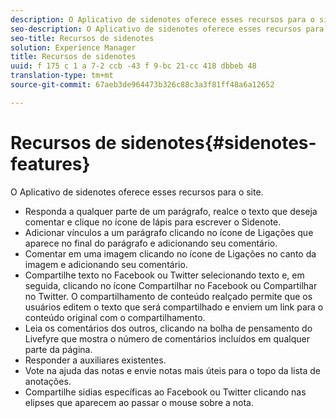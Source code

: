 ```yaml
---
description: O Aplicativo de sidenotes oferece esses recursos para o site.
seo-description: O Aplicativo de sidenotes oferece esses recursos para o site.
seo-title: Recursos de sidenotes
solution: Experience Manager
title: Recursos de sidenotes
uuid: f 175 c 1 a 7-2 ccb -43 f 9-bc 21-cc 418 dbbeb 48
translation-type: tm+mt
source-git-commit: 67aeb3de964473b326c88c3a3f81ff48a6a12652

---
```



# Recursos de sidenotes{#sidenotes-features}

O Aplicativo de sidenotes oferece esses recursos para o site.



* Responda a qualquer parte de um parágrafo, realce o texto que deseja comentar e clique no ícone de lápis para escrever o Sidenote.
* Adicionar vínculos a um parágrafo clicando no ícone de Ligações que aparece no final do parágrafo e adicionando seu comentário.
* Comentar em uma imagem clicando no ícone de Ligações no canto da imagem e adicionando seu comentário.
* Compartilhe texto no Facebook ou Twitter selecionando texto e, em seguida, clicando no ícone Compartilhar no Facebook ou Compartilhar no Twitter. O compartilhamento de conteúdo realçado permite que os usuários editem o texto que será compartilhado e enviem um link para o conteúdo original com o compartilhamento.
* Leia os comentários dos outros, clicando na bolha de pensamento do Livefyre que mostra o número de comentários incluídos em qualquer parte da página.
* Responder a auxiliares existentes.
* Vote na ajuda das notas e envie notas mais úteis para o topo da lista de anotações.
* Compartilhe sidias específicas ao Facebook ou Twitter clicando nas elipses que aparecem ao passar o mouse sobre a nota.

